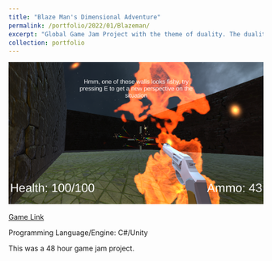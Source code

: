 ```yaml
---
title: "Blaze Man's Dimensional Adventure"
permalink: /portfolio/2022/01/Blazeman/
excerpt: "Global Game Jam Project with the theme of duality. The duality between a top down shooter and an fps.<br/><img src='/images/blazeman1.png'>"
collection: portfolio
---
```


<img src='/images/blazeman2.png'>

[Game Link](https://queenfii.itch.io/blaze-mans-dimensional-adventure)

Programming Language/Engine: C#/Unity

This was a 48 hour game jam project.